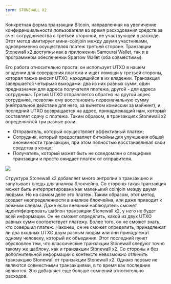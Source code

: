 ```yaml
---
term: STONEWALL X2
---
```


Конкретная форма транзакции Bitcoin, направленная на увеличение конфиденциальности пользователя во время расходования средств за счет сотрудничества с третьей стороной, не участвующей в расходе. Этот метод имитирует мини-coinjoin между двумя участниками, одновременно осуществляя платеж третьей стороне. Транзакции Stonewall x2 доступны как в приложении Samourai Wallet, так и в программном обеспечении Sparrow Wallet (оба совместимы).

Его работа относительно проста: он использует UTXO в нашем владении для совершения платежа и ищет помощи у третьей стороны, которая также вносит UTXO, находящийся в их владении. Транзакция завершается четырьмя выходами: два из них равных сумм, один предназначен для адреса получателя платежа, другой - для адреса сотрудника. Третий UTXO отправляется обратно на другой адрес сотрудника, позволяя ему восстановить первоначальную сумму (нейтральное действие для него, за вычетом комиссии за майнинг), и последний UTXO возвращается на адрес, принадлежащий нам, который составляет сдачу с платежа. Таким образом, в транзакциях Stonewall x2 определяются три разные роли:
* Отправитель, который осуществляет эффективный платеж;
* Сотрудник, который предоставляет биткойны для улучшения общей анонимности транзакции, при этом полностью восстанавливая свои средства в конце;
* Получатель, который может быть не осведомлен о специфике транзакции и просто ожидает платеж от отправителя.

![](../../dictionnaire/assets/3.png)

Структура Stonewall x2 добавляет много энтропии в транзакцию и запутывает следы для анализа блокчейна. Со стороны такая транзакция может быть интерпретирована как маленький coinjoin между двумя людьми. Но на самом деле это платеж. Таким образом, этот метод создает неопределенности в анализе блокчейна, или даже приводит к ложным следам. Даже если внешний наблюдатель сможет идентифицировать шаблон транзакции Stonewall x2, у него не будет всей информации. Он не сможет определить, какой из двух UTXO равных сумм соответствует платежу. Более того, он не сможет знать, кто совершил платеж. Наконец, он не сможет определить, принадлежат ли два входных UTXO двум разным людям или они принадлежат одному человеку, который их объединил. Этот последний пункт обусловлен тем, что классические транзакции Stonewall следуют точно такому же шаблону, как и транзакции Stonewall x2. Со стороны и без дополнительной информации о контексте невозможно отличить транзакцию Stonewall от транзакции Stonewall x2. Однако первые не являются совместными транзакциями, в то время как последние являются. Это добавляет еще больше сомнений относительно расходов.